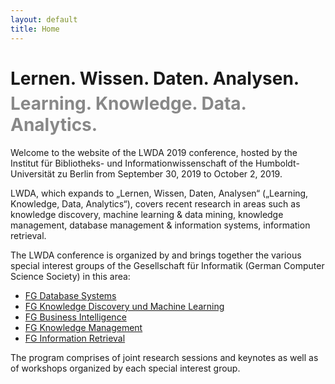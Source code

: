 ```yaml
---
layout: default
title: Home
---
```


# Lernen. Wissen. Daten. Analysen.

<h1 style="color: #888; margin-top: -12px;">Learning. Knowledge. Data. Analytics.</h1>

Welcome to the website of the LWDA 2019 conference, hosted by the Institut für Bibliotheks- und Informationwissenschaft of the Humboldt-Universität zu Berlin from September 30, 2019 to October 2, 2019.

LWDA, which expands to „Lernen, Wissen, Daten, Analysen“ („Learning, Knowledge, Data, Analytics“), covers recent research in areas such as knowledge discovery, machine learning & data mining, knowledge management, database management & information systems, information retrieval.

The LWDA conference is organized by and brings together the various special interest groups of the Gesellschaft für Informatik (German Computer Science Society) in this area:

- [FG Database Systems](https://fg-db.gi.de/)
- [FG Knowledge Discovery und Machine Learning](https://kdml.iais.fraunhofer.de/)
- [FG Business Intelligence](https://fg-wi-bi.gi.de/)
- [FG Knowledge Management](https://fgwm.de/)
- [FG Information Retrieval](http://fg-retrieval.gi.de/)

The program comprises of joint research sessions and keynotes as well as of workshops organized by each special interest group.
